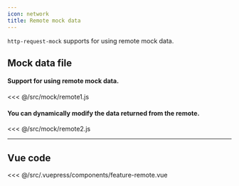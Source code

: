 ```yaml
---
icon: network
title: Remote mock data
---
```


`http-request-mock` supports for using remote mock data.


<feature-remote />

## Mock data file

#### Support for using remote mock data.
<<< @/src/mock/remote1.js

#### You can dynamically modify the data returned from the remote.
<<< @/src/mock/remote2.js

---
## Vue code

<<< @/src/.vuepress/components/feature-remote.vue

